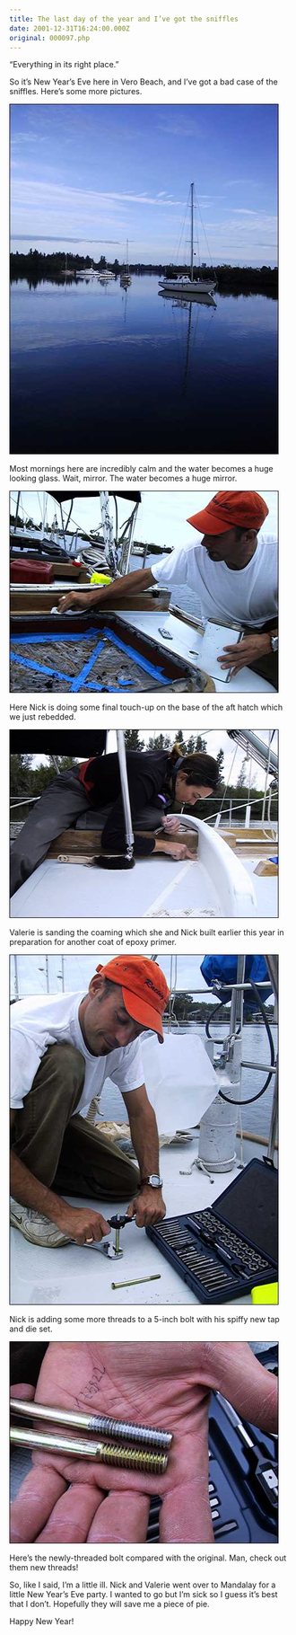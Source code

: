 ```yaml
---
title: The last day of the year and I’ve got the sniffles
date: 2001-12-31T16:24:00.000Z
original: 000097.php
---
```


“Everything in its right place.”



So it’s New Year’s Eve here in Vero Beach, and I’ve got a bad case of the sniffles. Here’s some more pictures.

<p class="polaroid" style="--deg: -2deg"><img src="./reflection.jpg" /></p>

Most mornings here are incredibly calm and the water becomes a huge looking glass. Wait, mirror. The water becomes a huge mirror.

<p class="polaroid" style="--deg: -2deg"><img src="./afthatch.jpg" /></p>

Here Nick is doing some final touch-up on the base of the aft hatch which we just rebedded.

<p class="polaroid" style="--deg: -2deg"><img src="./combing.jpg" /></p>

Valerie is sanding the coaming which she and Nick built earlier this year in preparation for another coat of epoxy primer.

<p class="polaroid" style="--deg: -2deg"><img src="./tapanddie.jpg" /></p>

Nick is adding some more threads to a 5-inch bolt with his spiffy new tap and die set.

<p class="polaroid" style="--deg: -2deg"><img src="./newthreads.jpg" /></p>

Here’s the newly-threaded bolt compared with the original. Man, check out them new threads!

So, like I said, I’m a little ill. Nick and Valerie went over to Mandalay for a little New Year’s Eve party. I wanted to go but I’m sick so I guess it’s best that I don’t. Hopefully they will save me a piece of pie.

Happy New Year!










